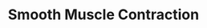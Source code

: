 ---
authors:
- ReactomeTeam
description: Layers of smooth muscle cells can be found in the walls of numerous organs
  and tissues within the body. Smooth muscle tissue lacks the striated banding pattern
  characteristic of skeletal and cardiac muscle. Smooth muscle is triggered to contract
  by the autonomic nervous system, hormones, autocrine/paracrine agents, local chemical
  signals, and changes in load or length.<br> Actin:myosin cross bridging is used
  to develop force with the influx of calcium ions (Ca2+) initiating contraction.
  Two separate protein pathways, both triggered by calcium influx contribute to contraction,
  a calmodulin driven kinase pathway, and a caldesmon driven pathway.<br> Recent evidence
  suggests that actin, myosin, and intermediate filaments may be far more volatile
  then previously suspected, and that changes in these cytoskeletal elements along
  with alterations of the focal adhesions that anchor these proteins may contribute
  to the contractile cycle.<br> Contraction in smooth muscle generally uses a variant
  of the same sliding filament model found in striated muscle, except in smooth muscle
  the actin and myosin filaments are anchored to focal adhesions, and dense bodies,
  spread over the surface of the smooth muscle cell. When actin and myosin move across
  one another focal adhesions are drawn towards dense bodies, effectively squeezing
  the cell into a smaller conformation. The sliding is triggered by calcium:caldesmon
  binding, caldesmon acting in an analogous fashion to troponin in striated muscle.
  Phosphorylation of myosin light chains also is involved in the initiation of an
  effective contraction.<br>   View original pathway at [http://www.reactome.org/PathwayBrowser/#DIAGRAM=445355
  Reactome].
last-edited: 2021-01-25
organisms:
- Homo sapiens
redirect_from:
- /index.php/Pathway:WP3811
- /instance/WP3811
schema-jsonld:
- '@context': https://schema.org/
  '@id': https://wikipathways.github.io/pathways/WP3811.html
  '@type': Dataset
  creator:
    '@type': Organization
    name: WikiPathways
  description: Layers of smooth muscle cells can be found in the walls of numerous
    organs and tissues within the body. Smooth muscle tissue lacks the striated banding
    pattern characteristic of skeletal and cardiac muscle. Smooth muscle is triggered
    to contract by the autonomic nervous system, hormones, autocrine/paracrine agents,
    local chemical signals, and changes in load or length.<br> Actin:myosin cross
    bridging is used to develop force with the influx of calcium ions (Ca2+) initiating
    contraction. Two separate protein pathways, both triggered by calcium influx contribute
    to contraction, a calmodulin driven kinase pathway, and a caldesmon driven pathway.<br>
    Recent evidence suggests that actin, myosin, and intermediate filaments may be
    far more volatile then previously suspected, and that changes in these cytoskeletal
    elements along with alterations of the focal adhesions that anchor these proteins
    may contribute to the contractile cycle.<br> Contraction in smooth muscle generally
    uses a variant of the same sliding filament model found in striated muscle, except
    in smooth muscle the actin and myosin filaments are anchored to focal adhesions,
    and dense bodies, spread over the surface of the smooth muscle cell. When actin
    and myosin move across one another focal adhesions are drawn towards dense bodies,
    effectively squeezing the cell into a smaller conformation. The sliding is triggered
    by calcium:caldesmon binding, caldesmon acting in an analogous fashion to troponin
    in striated muscle. Phosphorylation of myosin light chains also is involved in
    the initiation of an effective contraction.<br>   View original pathway at [http://www.reactome.org/PathwayBrowser/#DIAGRAM=445355
    Reactome].
  keywords:
  - CAV3:TRIM72:DYSF:ANXA6:ANXA1:ANXA2
  - CAV3:TRIM72:DYSF
  - 'SORBS1 '
  - 'MYL7 '
  - 'p-T19,S20-MYL12B '
  - Smooth Muscle
  - 'MYL6 '
  - 'ANXA2 '
  - 'p-S141,T402-PAK2 '
  - 'MYL9 '
  - 'p-S19-MYL12A '
  - Phosphorylated
  - MYLK:Ca2+:CALM1
  - CAV3
  - NO:sGC:cinaciguat
  - 'MYL6B '
  - soluble
  - 'MYL5 '
  - 'CAV3 '
  - Light Chain
  - 'GUCY1A2 '
  - Actin Complex
  - 'p-S20-MYL6 '
  - TRIM72
  - PPi
  - 'ACTG2 '
  - 'TPM1 '
  - ATP
  - NO:sGC:sGC
  - Complex
  - 'BAY412272 '
  - Ca2+
  - 'NO '
  - 'VCL '
  - 'ANXA1 '
  - 'ITGA1 '
  - 'TLN1 '
  - ANXA2
  - Actin Contractile
  - 'Ca2+ '
  - 'TPM3 '
  - 'CALM1 '
  - 'MYH11 '
  - Guanylate cyclase:NO
  - CALM1
  - 'GUCY1B3 '
  - 'ATP '
  - 'MYL12B '
  - 'p-S,T-MYL10 '
  - Muscle Myosin
  - 'p-S20-MYL6B '
  - 'DYSF '
  - cGMP
  - 'p-S21-MYL5 '
  - 'ACTA2 '
  - ATP:Calcium Bound
  - 'GUCY1A3 '
  - 'TPM4 '
  - 'TRIM72 '
  - 'CALD1 '
  - 'MYLK(1-1914) '
  - 'NO'
  - 'ADP '
  - stimulators
  - 'cinaciguat '
  - 'MYL12A '
  - Myosin Light Chain
  - 'MYL10 '
  - 'p-S16-MYLPF '
  - Pi
  - 'p-S20-MYL9 '
  - Guanylate cyclase,
  - GTP
  - ADP
  - ANXA6
  - 'GUCY1B2 '
  - Inactive Myosin
  - p-S,T-PAK1,2
  - 'PXN '
  - 'ITGB5 '
  - 'SORBS3 '
  - 'MYLPF '
  - 'p-S23-MYL7 '
  - ANXA1
  - CALM1:4xCa2+
  - 'Mg2+ '
  - MYLK(1-1914)
  - Smooth Muscle Myosin
  - ADP:Calcium Bound
  - 'ANXA6 '
  - 'LMOD1 '
  - Calcium Bound Myosin
  - Myosin Actin
  - 'p-S144,T423-PAK1 '
  - DYSF
  - ATP Bound Smooth
  - 'TPM2 '
  license: CC0
  name: Smooth Muscle Contraction
seo: CreativeWork
title: Smooth Muscle Contraction
wpid: WP3811
---